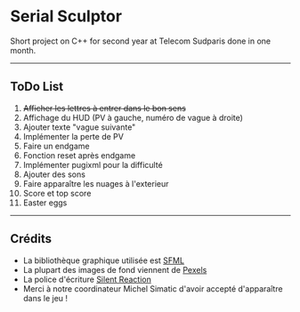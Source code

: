 # Serial Sculptor
Short project on C++ for second year at Telecom Sudparis done in one month.

---
## ToDo List

1. ~~Afficher les lettres à entrer dans le bon sens~~ 
2. Affichage du HUD (PV à gauche, numéro de vague à droite) 
3. Ajouter texte "vague suivante" 
4. Implémenter la perte de PV 
5. Faire un endgame 
6. Fonction reset après endgame 
7. Implémenter pugixml pour la difficulté 
8. Ajouter des sons 
9. Faire apparaître les nuages à l'exterieur 
10. Score et top score 
11. Easter eggs 

---
## Crédits
* La bibliothèque graphique utilisée est [SFML](https://www.sfml-dev.org/index-fr.php "Lien vers le site SFML")
* La plupart des images de fond viennent de [Pexels](https://www.pexels.com/ "Aller vers le site pexels.com")
* La police d'écriture [Silent Reaction](http://www.1001freefonts.com/silent_reaction.font "Lien vers la page de téléchargement de la police")
* Merci à notre coordinateur Michel Simatic d'avoir accepté d'apparaître dans le jeu !